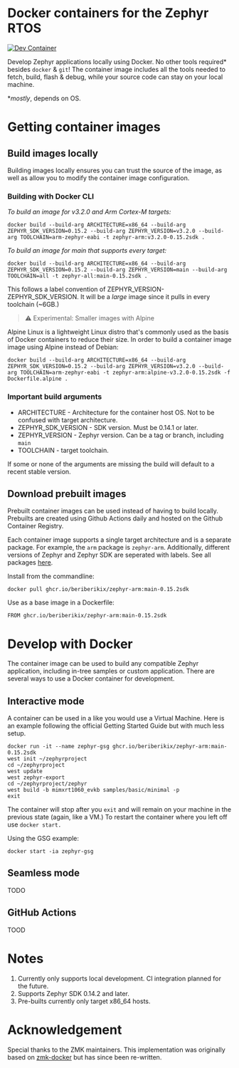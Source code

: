 # Docker containers for the Zephyr RTOS

[![Dev Container](https://github.com/beriberikix/zephyr-docker/actions/workflows/docker-publish.yml/badge.svg)](https://github.com/beriberikix/zephyr-docker/actions/workflows/docker-publish.yml)

Develop Zephyr applications locally using Docker. No other tools required* besides `docker` & `git`! The container image includes all the tools needed to fetch, build, flash & debug, while your source code can stay on your local machine.

*_mostly_, depends on OS.

# Getting container images

## Build images locally

Building images locally ensures you can trust the source of the image, as well as allow you to modify the container image configuration.

### Building with Docker CLI

_To build an image for v3.2.0 and Arm Cortex-M targets:_

```
docker build --build-arg ARCHITECTURE=x86_64 --build-arg ZEPHYR_SDK_VERSION=0.15.2 --build-arg ZEPHYR_VERSION=v3.2.0 --build-arg TOOLCHAIN=arm-zephyr-eabi -t zephyr-arm:v3.2.0-0.15.2sdk .
```

_To build an image for main that supports every target:_

```
docker build --build-arg ARCHITECTURE=x86_64 --build-arg ZEPHYR_SDK_VERSION=0.15.2 --build-arg ZEPHYR_VERSION=main --build-arg TOOLCHAIN=all -t zephyr-all:main-0.15.2sdk .
```

This follows a label convention of ZEPHYR_VERSION-ZEPHYR_SDK_VERSION. It will be a _large_ image since it pulls in every toolchain (~6GB.)

> :warning: Experimental: Smaller images with Alpine

Alpine Linux is a lightweight Linux distro that's commonly used as the basis of Docker containers to reduce their size. In order to build a container image image using Alpine instead of Debian:

```
docker build --build-arg ARCHITECTURE=x86_64 --build-arg ZEPHYR_SDK_VERSION=0.15.2 --build-arg ZEPHYR_VERSION=v3.2.0 --build-arg TOOLCHAIN=arm-zephyr-eabi -t zephyr-arm:alpine-v3.2.0-0.15.2sdk -f Dockerfile.alpine .
```

### Important build arguments

* ARCHITECTURE - Architecture for the container host OS. Not to be confused with target architecture.
* ZEPHYR_SDK_VERSION - SDK version. Must be 0.14.1 or later.
* ZEPHYR_VERSION - Zephyr version. Can be a tag or branch, including `main`
* TOOLCHAIN - target toolchain.

If some or none of the arguments are missing the build will default to a recent stable version.

## Download prebuilt images

Prebuilt container images can be used instead of having to build locally. Prebuilts are created using Github Actions daily and hosted on the Github Container Registry.

Each container image supports a single target architecture and is a separate package. For example, the `arm` package is `zephyr-arm`. Additionally, different versions of Zephyr and Zephyr SDK are seperated with labels. See all packages [here](https://github.com/beriberikix?tab=packages&repo_name=zephyr-docker).

Install from the commandline:

```
docker pull ghcr.io/beriberikix/zephyr-arm:main-0.15.2sdk
```

Use as a base image in a Dockerfile:

```
FROM ghcr.io/beriberikix/zephyr-arm:main-0.15.2sdk
```

# Develop with Docker

The container image can be used to build any compatible Zephyr application, including in-tree samples or custom application. There are several ways to use a Docker container for development.

## Interactive mode

A container can be used in a like you would use a Virtual Machine. Here is an example following the official Getting Started Guide but with much less setup.

```
docker run -it --name zephyr-gsg ghcr.io/beriberikix/zephyr-arm:main-0.15.2sdk
west init ~/zephyrproject
cd ~/zephyrproject
west update
west zephyr-export
cd ~/zephyrproject/zephyr
west build -b mimxrt1060_evkb samples/basic/minimal -p
exit
```

The container will stop after you `exit` and will remain on your machine in the previous state (again, like a VM.) To restart the container where you left off use `docker start.`

Using the GSG example:

```
docker start -ia zephyr-gsg
```
## Seamless mode

TODO

## GitHub Actions

TOOD

# Notes

1. Currently only supports local development. CI integration planned for the future.
2. Supports Zephyr SDK 0.14.2 and later.
3. Pre-builts currently only target x86_64 hosts.

# Acknowledgement

Special thanks to the ZMK maintainers. This implementation was originally based on [zmk-docker](https://github.com/zmkfirmware/zmk-docker) but has since been re-written.

